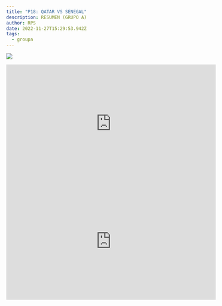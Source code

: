 ```yaml
---
title: "P18: QATAR VS SENEGAL"
description: RESUMEN (GRUPO A)
author: RPS
date: 2022-11-27T15:29:53.942Z
tags:
  - groupa
---
```

![](/static/img/22-11-25_10-05-00-384.jpg)

<iframe width="560" height="315" src="https://www.youtube-nocookie.com/embed/ffrbSmn2t5Q" title="YouTube video player" frameborder="0" allow="accelerometer; autoplay; clipboard-write; encrypted-media; gyroscope; picture-in-picture" allowfullscreen></iframe>

<iframe width="560" height="315" src="https://www.youtube-nocookie.com/embed/agszB3aF340" title="YouTube video player" frameborder="0" allow="accelerometer; autoplay; clipboard-write; encrypted-media; gyroscope; picture-in-picture" allowfullscreen></iframe>